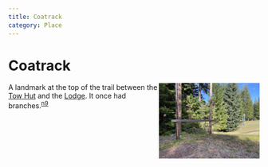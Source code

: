 ```yaml
---
title: Coatrack
category: Place
---
```

# Coatrack
<img src="2020-Coatrack.jpeg" style="width: 40%;" align="right">

A landmark at the top of the trail between the [Tow Hut](/Building/Tow-Hut) and the [Lodge](/Lodge). It once had branches.<sup>[n9][]</sup>


[n9]: /Names-2009
